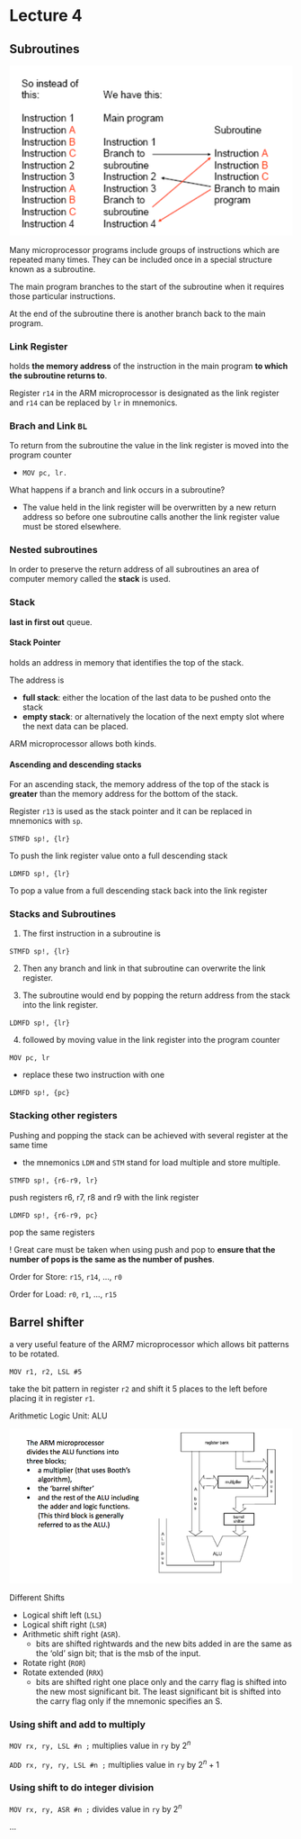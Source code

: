 # Lecture 4

## Subroutines

![](lecture4/subroutines.png)

Many microprocessor programs include groups of instructions which are repeated many times. They can be included once in a special structure known as a subroutine.

The main program branches to the start of the subroutine when it requires those particular instructions.

At the end of the subroutine there is another branch back to the main program.

### Link Register

holds **the memory address** of the instruction in the main program **to which the subroutine returns to**.

Register `r14` in the ARM microprocessor is designated as the link register and `r14` can be replaced by `lr` in mnemonics.

### Brach and Link `BL`

To return from the subroutine the value in the link register is moved into the program counter

- `MOV pc, lr.`

What happens if a branch and link occurs in a subroutine?

- The value held in the link register will be overwritten by a new return address so before one subroutine calls another the link register value must be stored elsewhere.

### Nested subroutines

In order to preserve the return address of all subroutines an area of computer memory called the **stack** is used.

### Stack

**last in first out** queue.

#### Stack Pointer

holds an address in memory that identifies the top of the stack.

The address is
- **full stack**: either the location of the last data to be pushed onto the
stack
- **empty stack**: or alternatively the location of the next empty slot where the next data can be placed.

ARM microprocessor allows both kinds.

#### Ascending and descending stacks

For an ascending stack, the memory address of the top of the stack is **greater** than the memory address for the bottom of the stack.

Register `r13` is used as the stack pointer and it can be replaced in mnemonics with `sp`.

`STMFD sp!, {lr}`

To push the link register value onto a full descending stack

`LDMFD sp!, {lr}`

To pop a value from a full descending stack back into
the link register

### Stacks and Subroutines

1. The first instruction in a subroutine is

`STMFD sp!, {lr}`

2. Then any branch and link in that subroutine can overwrite the link register.

3. The subroutine would end by popping the return address from the stack into the link register.

`LDMFD sp!, {lr}`

4. followed by moving value in the link register into the program counter

`MOV pc, lr`

- replace these two instruction with one

`LDMFD sp!, {pc}`

### Stacking other registers

Pushing and popping the stack can be achieved with several register at the same time

- the mnemonics `LDM` and `STM` stand for load multiple and store multiple.

`STMFD sp!, {r6-r9, lr}`

push registers r6, r7, r8 and r9 with the link register

`LDMFD sp!, {r6-r9, pc}`

pop the same registers

! Great care must be taken when using push and pop to **ensure that the number of pops is the same as the number of pushes**.

Order for Store: `r15`, `r14`, ..., `r0`

Order for Load: `r0`, `r1`, ..., `r15`

## Barrel shifter

a very useful feature of the ARM7 microprocessor which allows bit patterns to be rotated.

`MOV r1, r2, LSL #5`

take the bit pattern in register `r2` and shift it 5 places to the left before placing it in register `r1`.

Arithmetic Logic Unit: ALU

![](lecture4/alu.png)

Different Shifts

- Logical shift left (`LSL`)
- Logical shift right (`LSR`)
- Arithmetic shift right (`ASR`).
  - bits are shifted rightwards and the new bits added in are the same as the ‘old’ sign bit; that is the msb of the input.
- Rotate right (`ROR`)
- Rotate extended (`RRX`)
  - bits are shifted right one place only and the carry flag is shifted into the new most significant bit. The least significant bit is shifted into the carry flag only if the mnemonic specifies an S.

### Using shift and add to multiply

`MOV rx, ry, LSL #n ;`  multiplies value in `ry` by $2^n$

`ADD rx, ry, ry, LSL #n ;` multiplies value in `ry` by $2^n+1$

### Using shift to do integer division

`MOV rx, ry, ASR #n ;` divides value in `ry` by $2^n$

...
